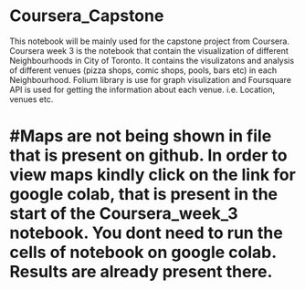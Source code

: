 # Coursera_Capstone
This notebook will be mainly used for the capstone project from Coursera.
Coursera week 3 is the notebook that contain the visualization of different Neighbourhoods in City of Toronto. It contains the visulizatons and analysis of different venues (pizza shops, comic shops, pools, bars etc) in each Neighbourhood.
Folium library is use for graph visulization and Foursquare API is used for getting the information about each venue. i.e. Location, venues etc.
# #Maps are not being shown in file that is present on github. In order to view maps kindly click on the link for google colab, that is present in the start of the Coursera_week_3 notebook. You dont need to run the cells of notebook on google colab. Results are already present there.
